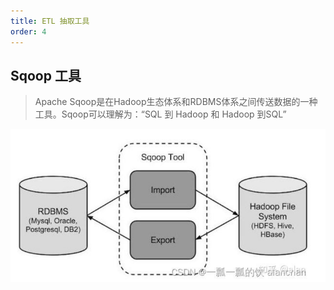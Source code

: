 ```yaml
---
title: ETL 抽取工具
order: 4
---
```



## Sqoop 工具

> Apache Sqoop是在Hadoop生态体系和RDBMS体系之间传送数据的一种工具。Sqoop可以理解为：“SQL 到 Hadoop 和 Hadoop 到SQL”

![image](https://raw.githubusercontent.com/xupengboo/xupengboo-picture/main/img/image-20241230222511233.png)


